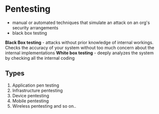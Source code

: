 # Pentesting
- manual or automated techniques that simulate an attack on an org's security arrangements
- black box testing 

**Black Box testing** - attacks without prior knowledge of internal workings. Checks the accuracy of your system without too much concern about the internal implementations
**White box testing** - deeply analyzes the system by checking all the internal coding

## Types
1) Application pen testing
2) Infrastructure pentesting
3) Device pentesting
4) Mobile pentesting
5) Wireless pentesting
and so on..

